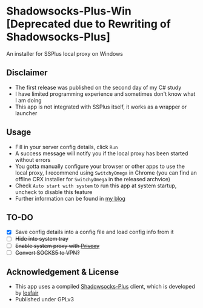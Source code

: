 # Shadowsocks-Plus-Win [Deprecated due to Rewriting of Shadowsocks-Plus]
An installer for SSPlus local proxy on Windows

## Disclaimer
- The first release was published on the second day of my C# study
- I have limited programming experience and sometimes don't know what I am doing
- This app is not integrated with SSPlus itself, it works as a wrapper or launcher

## Usage
- Fill in your server config details, click `Run`
- A success message will notify you if the local proxy has been started without errors
- You gotta manually configure your browser or other apps to use the local proxy, I recommend using `SwitchyOmega` in Chrome (you can find an offline CRX installer for `SwitchyOmega` in the released archvice)
- Check `Auto start with system` to run this app at system startup, uncheck to disable this feature
- Further information can be found in [my blog](https://jm33.me)

## TO-DO
- [x] Save config details into a config file and load config info from it
- [ ] <s>Hide into system tray</s>
- [ ] <s>Enable system proxy with [Privoxy](https://www.privoxy.org/)</s>
- [ ] <s>Convert SOCKS5 to VPN?</s>

## Acknowledgement & License
- This app uses a compiled [Shadowsocks-Plus](https://github.com/shadowsocks-plus/shadowsocks-plus) client, which is developed by [losfair](https://github.com/losfair)
- Published under GPLv3
